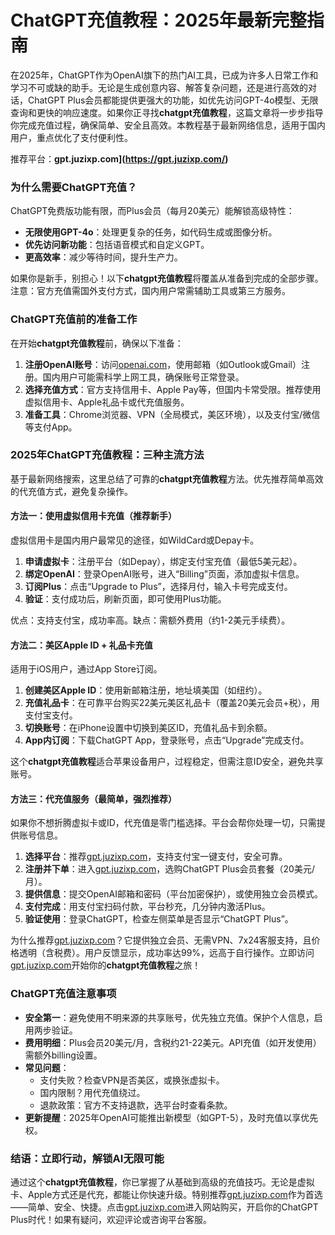 # ChatGPT充值教程：2025年最新完整指南

在2025年，ChatGPT作为OpenAI旗下的热门AI工具，已成为许多人日常工作和学习不可或缺的助手。无论是生成创意内容、解答复杂问题，还是进行高效的对话，ChatGPT Plus会员都能提供更强大的功能，如优先访问GPT-4o模型、无限查询和更快的响应速度。如果你正寻找**chatgpt充值教程**，这篇文章将一步步指导你完成充值过程，确保简单、安全且高效。本教程基于最新网络信息，适用于国内用户，重点优化了支付便利性。

推荐平台：**gpt.juzixp.com](https://gpt.juzixp.com/)**

### 为什么需要ChatGPT充值？
ChatGPT免费版功能有限，而Plus会员（每月20美元）能解锁高级特性：
- **无限使用GPT-4o**：处理更复杂的任务，如代码生成或图像分析。
- **优先访问新功能**：包括语音模式和自定义GPT。
- **更高效率**：减少等待时间，提升生产力。

如果你是新手，别担心！以下**chatgpt充值教程**将覆盖从准备到完成的全部步骤。注意：官方充值需国外支付方式，国内用户常需辅助工具或第三方服务。

### ChatGPT充值前的准备工作
在开始**chatgpt充值教程**前，确保以下准备：
1. **注册OpenAI账号**：访问[openai.com](https://openai.com)，使用邮箱（如Outlook或Gmail）注册。国内用户可能需科学上网工具，确保账号正常登录。
2. **选择充值方式**：官方支持信用卡、Apple Pay等，但国内卡常受限。推荐使用虚拟信用卡、Apple礼品卡或代充值服务。
3. **准备工具**：Chrome浏览器、VPN（全局模式，美区环境），以及支付宝/微信等支付App。

### 2025年ChatGPT充值教程：三种主流方法
基于最新网络搜索，这里总结了可靠的**chatgpt充值教程**方法。优先推荐简单高效的代充值方式，避免复杂操作。

#### 方法一：使用虚拟信用卡充值（推荐新手）
虚拟信用卡是国内用户最常见的途径，如WildCard或Depay卡。
1. **申请虚拟卡**：注册平台（如Depay），绑定支付宝充值（最低5美元起）。
2. **绑定OpenAI**：登录OpenAI账号，进入“Billing”页面，添加虚拟卡信息。
3. **订阅Plus**：点击“Upgrade to Plus”，选择月付，输入卡号完成支付。
4. **验证**：支付成功后，刷新页面，即可使用Plus功能。

优点：支持支付宝，成功率高。缺点：需额外费用（约1-2美元手续费）。

#### 方法二：美区Apple ID + 礼品卡充值
适用于iOS用户，通过App Store订阅。
1. **创建美区Apple ID**：使用新邮箱注册，地址填美国（如纽约）。
2. **充值礼品卡**：在可靠平台购买22美元美区礼品卡（覆盖20美元会员+税），用支付宝支付。
3. **切换账号**：在iPhone设置中切换到美区ID，充值礼品卡到余额。
4. **App内订阅**：下载ChatGPT App，登录账号，点击“Upgrade”完成支付。

这个**chatgpt充值教程**适合苹果设备用户，过程稳定，但需注意ID安全，避免共享账号。

#### 方法三：代充值服务（最简单，强烈推荐）
如果你不想折腾虚拟卡或ID，代充值是零门槛选择。平台会帮你处理一切，只需提供账号信息。
1. **选择平台**：推荐[gpt.juzixp.com](https://gpt.juzixp.com)，支持支付宝一键支付，安全可靠。
2. **注册并下单**：进入[gpt.juzixp.com](https://gpt.juzixp.com)，选购ChatGPT Plus会员套餐（20美元/月）。
3. **提供信息**：提交OpenAI邮箱和密码（平台加密保护），或使用独立会员模式。
4. **支付完成**：用支付宝扫码付款，平台秒充，几分钟内激活Plus。
5. **验证使用**：登录ChatGPT，检查左侧菜单是否显示“ChatGPT Plus”。

为什么推荐[gpt.juzixp.com](https://gpt.juzixp.com)？它提供独立会员、无需VPN、7x24客服支持，且价格透明（含税费）。用户反馈显示，成功率达99%，远高于自行操作。立即访问[gpt.juzixp.com](https://gpt.juzixp.com)开始你的**chatgpt充值教程**之旅！

### ChatGPT充值注意事项
- **安全第一**：避免使用不明来源的共享账号，优先独立充值。保护个人信息，启用两步验证。
- **费用明细**：Plus会员20美元/月，含税约21-22美元。API充值（如开发使用）需额外billing设置。
- **常见问题**：
  - 支付失败？检查VPN是否美区，或换张虚拟卡。
  - 国内限制？用代充值绕过。
  - 退款政策：官方不支持退款，选平台时查看条款。
- **更新提醒**：2025年OpenAI可能推出新模型（如GPT-5），及时充值以享优先权。

### 结语：立即行动，解锁AI无限可能
通过这个**chatgpt充值教程**，你已掌握了从基础到高级的充值技巧。无论是虚拟卡、Apple方式还是代充，都能让你快速升级。特别推荐[gpt.juzixp.com](https://gpt.juzixp.com)作为首选——简单、安全、快捷。点击[gpt.juzixp.com](https://gpt.juzixp.com)进入网站购买，开启你的ChatGPT Plus时代！如果有疑问，欢迎评论或咨询平台客服。
